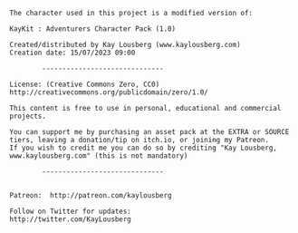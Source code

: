
	The character used in this project is a modified version of:

	KayKit : Adventurers Character Pack (1.0)

	Created/distributed by Kay Lousberg (www.kaylousberg.com)
	Creation date: 15/07/2023 09:00

			------------------------------

	License: (Creative Commons Zero, CC0)
	http://creativecommons.org/publicdomain/zero/1.0/

	This content is free to use in personal, educational and commercial projects.

	You can support me by purchasing an asset pack at the EXTRA or SOURCE tiers, leaving a donation/tip on itch.io, or joining my Patreon.
	If you wish to credit me you can do so by crediting "Kay Lousberg, www.kaylousberg.com" (this is not mandatory)

			------------------------------


	Patreon:  http://patreon.com/kaylousberg

	Follow on Twitter for updates:
	http://twitter.com/KayLousberg
